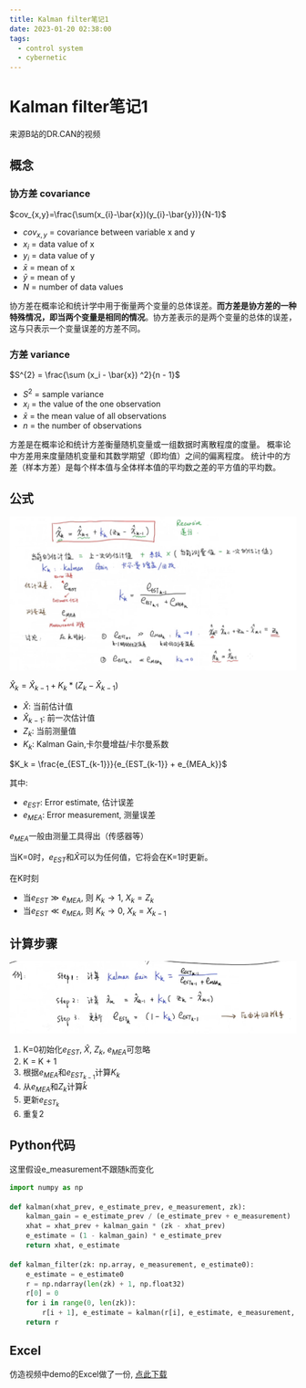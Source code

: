 ```yaml
---
title: Kalman filter笔记1
date: 2023-01-20 02:38:00
tags: 
  - control system
  - cybernetic
---
```


# Kalman filter笔记1

来源B站的DR.CAN的视频

## 概念

### 协方差 covariance

$cov_{x,y}=\frac{\sum(x_{i}-\bar{x})(y_{i}-\bar{y})}{N-1}$

- $cov_{x,y}$	=	covariance between variable x and y
- $x_{i}$	=	data value of x
- $y_{i}$	=	data value of y
- $\bar{x}$	=	mean of x
- $\bar{y}$	=	mean of y
- $N$	=	number of data values

协方差在概率论和统计学中用于衡量两个变量的总体误差。**而方差是协方差的一种特殊情况，即当两个变量是相同的情况**。协方差表示的是两个变量的总体的误差，这与只表示一个变量误差的方差不同。

### 方差 variance

$S^{2} = \frac{\sum (x_i - \bar{x}) ^2}{n - 1}$

- $S^2$	=	sample variance
- $x_i$	=	the value of the one observation
- $\bar{x}$	=	the mean value of all observations
- $n$	=	the number of observations

方差是在概率论和统计方差衡量随机变量或一组数据时离散程度的度量。 概率论中方差用来度量随机变量和其数学期望（即均值）之间的偏离程度。 统计中的方差（样本方差）是每个样本值与全体样本值的平均数之差的平方值的平均数。

## 公式

![Formula](/img/kalman-filter-formula.png)

$\hat{X}_{k}=\hat{X}_{k-1} + K_k * (Z_k - \hat{X}_{k-1})$

- $\hat{X}$: 当前估计值
- $\hat{X}_{k-1}$: 前一次估计值
- $Z_k$: 当前测量值
- $K_k$: Kalman Gain,卡尔曼增益/卡尔曼系数

$K_k = \frac{e_{EST_{k-1}}}{e_{EST_{k-1}} + e_{MEA_k}}$

其中:

- ${e}_{EST}$: Error estimate, 估计误差
- ${e}_{MEA}$: Error measurement, 测量误差

${e}_{MEA}$一般由测量工具得出（传感器等）

当K=0时，${e}_{EST}$和$\hat{X}$可以为任何值，它将会在K=1时更新。

在K时刻

- 当${e}_{EST} \gg {e}_{MEA}$, 则 $K_k \to 1$, $X_k = Z_k$
- 当${e}_{EST} \ll {e}_{MEA}$, 则 $K_k \to 0$, $X_k = X_{k-1}$

## 计算步骤

![Calculation](/img/kalman-filter-cal-step.png)

1. K=0初始化${e}_{EST}$, $\hat{X}$, ${Z}_{k}$, ${e}_{MEA}$可忽略
2. K = K + 1
3. 根据${e}_{MEA}$和${e}_{EST_{k-1}}$计算${K}_{k}$
4. 从${e}_{MEA}$和${Z}_{k}$计算$\hat{k}$
5. 更新${e}_{EST_{k}}$
6. 重复2

## Python代码

这里假设e_measurement不跟随k而变化

```python
import numpy as np

def kalman(xhat_prev, e_estimate_prev, e_measurement, zk):
    kalman_gain = e_estimate_prev / (e_estimate_prev + e_measurement)
    xhat = xhat_prev + kalman_gain * (zk - xhat_prev)
    e_estimate = (1 - kalman_gain) * e_estimate_prev
    return xhat, e_estimate

def kalman_filter(zk: np.array, e_measurement, e_estimate0):
    e_estimate = e_estimate0
    r = np.ndarray(len(zk) + 1, np.float32)
    r[0] = 0
    for i in range(0, len(zk)):
        r[i + 1], e_estimate = kalman(r[i], e_estimate, e_measurement, zk[i])
    return r
```

## Excel

仿造视频中demo的Excel做了一份, [点此下载](/files/dr_can-kalman-filter.xlsx)